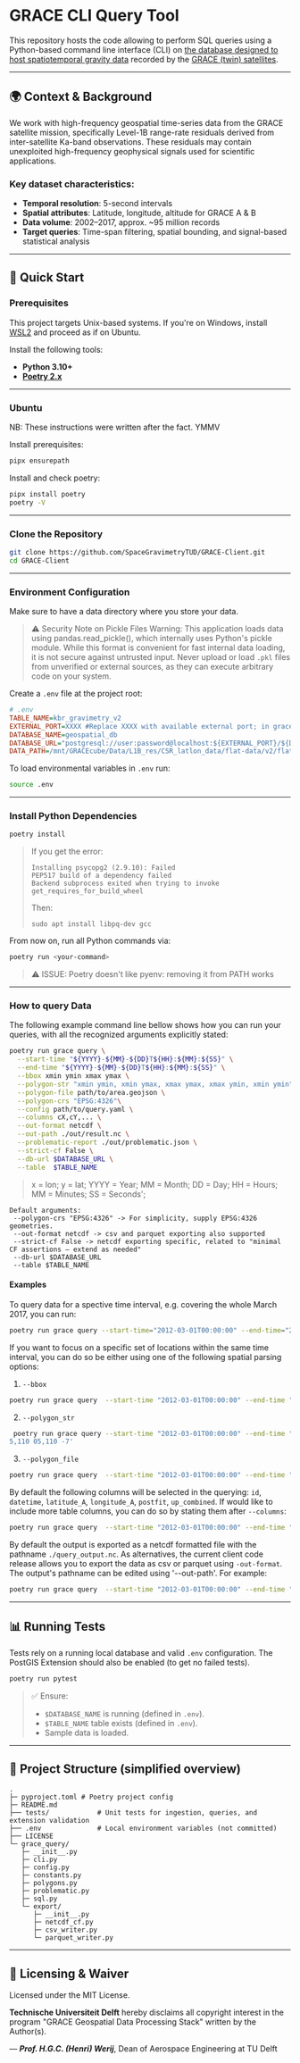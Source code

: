 # GRACE CLI Query Tool

This repository hosts the code allowing to perform SQL queries using a Python-based command line interface (CLI) on [the database designed to host ​spatiotemporal gravity data](https://github.com/SpaceGravimetryTUD/GRACE-Orbit-Residuals-db/tree/develop) recorded by the [GRACE (twin) satellites](https://grace.jpl.nasa.gov/mission/grace/). 

---

## 🌍 Context & Background

We work with high-frequency geospatial time-series data from the GRACE satellite mission, specifically Level-1B range-rate residuals derived from inter-satellite Ka-band observations. These residuals may contain unexploited high-frequency geophysical signals used for scientific applications.

### Key dataset characteristics:

- **Temporal resolution**: 5-second intervals
- **Spatial attributes**: Latitude, longitude, altitude for GRACE A & B
- **Data volume**: 2002–2017, approx. \~95 million records
- **Target queries**: Time-span filtering, spatial bounding, and signal-based statistical analysis

---

## 🚀 Quick Start

### Prerequisites

This project targets Unix-based systems. If you're on Windows, install [WSL2](https://learn.microsoft.com/en-us/windows/wsl/install) and proceed as if on Ubuntu.

Install the following tools:

- **Python 3.10+**
- **[Poetry 2.x](https://python-poetry.org/docs/#installation)**

---

### Ubuntu

NB: These instructions were written after the fact. YMMV

Install prerequisites:

```bash
pipx ensurepath
```

Install and check poetry:

```bash
pipx install poetry
poetry -V
```

---

### Clone the Repository

```bash
git clone https://github.com/SpaceGravimetryTUD/GRACE-Client.git
cd GRACE-Client
```

---

### Environment Configuration

Make sure to have a data directory where you store your data.

> ⚠️ Security Note on Pickle Files
> Warning: This application loads data using pandas.read\_pickle(), which internally uses Python's pickle module.
> While this format is convenient for fast internal data loading, it is not secure against untrusted input. Never upload or load `.pkl` files from unverified or external sources, as they can execute arbitrary code on your system.

Create a `.env` file at the project root:

```ini
# .env
TABLE_NAME=kbr_gravimetry_v2
EXTERNAL_PORT=XXXX #Replace XXXX with available external port; in grace-cube.lr.tudelft.nl, port 3306 is open
DATABASE_NAME=geospatial_db
DATABASE_URL="postgresql://user:password@localhost:${EXTERNAL_PORT}/${DATABASE_NAME}"
DATA_PATH=/mnt/GRACEcube/Data/L1B_res/CSR_latlon_data/flat-data/v2/flat-data-2003.v2.pkl
```

To load environmental variables in `.env` run:

```bash
source .env
```

---

### Install Python Dependencies

```bash
poetry install
```

> If you get the error:
>
> ```
> Installing psycopg2 (2.9.10): Failed
> PEP517 build of a dependency failed
> Backend subprocess exited when trying to invoke get_requires_for_build_wheel
> ```
>
> Then:
>
> ```
> sudo apt install libpq-dev gcc
> ```

From now on, run all Python commands via:

```bash
poetry run <your-command>
```

> ⚠️ ISSUE: Poetry doesn't like pyenv: removing it from PATH works

---

### How to query Data

The following example command line bellow shows how you can run your queries, with all the recognized arguments explicitly stated:

```bash
poetry run grace query \
  --start-time "${YYYY}-${MM}-${DD}T${HH}:${MM}:${SS}" \
  --end-time "${YYYY}-${MM}-${DD}T${HH}:${MM}:${SS}" \
  --bbox xmin ymin xmax ymax \
  --polygon-str "xmin ymin, xmin ymax, xmax ymax, xmax ymin, xmin ymin" \
  --polygon-file path/to/area.geojson \
  --polygon-crs "EPSG:4326"\
  --config path/to/query.yaml \
  --columns cX,cY,... \
  --out-format netcdf \
  --out-path ./out/result.nc \
  --problematic-report ./out/problematic.json \
  --strict-cf False \
  --db-url $DATABASE_URL \
  --table  $TABLE_NAME
```

> x = lon; 
> y = lat; 
> YYYY = Year; 
> MM = Month; 
> DD = Day; 
> HH = Hours; 
> MM = Minutes;
> SS = Seconds'; 

```
Default arguments:
 --polygon-crs "EPSG:4326" -> For simplicity, supply EPSG:4326 geometries.
 --out-format netcdf -> csv and parquet exporting also supported
 --strict-cf False -> netcdf exporting specific, related to "minimal CF assertions — extend as needed"
 --db-url $DATABASE_URL
 --table $TABLE_NAME
```

#### Examples

To query data for a spective time interval, e.g. covering the whole March 2017, you can run:

```bash
poetry run grace query --start-time="2012-03-01T00:00:00" --end-time="2012-04-01T00:00:00"
```

If you want to focus on a specific set of locations within the same time interval, you can do so be either using one of the following spatial parsing options:

1. `--bbox`

```bash
poetry run grace query  --start-time "2012-03-01T00:00:00" --end-time "2012-04-01T00:00:00" --bbox 110 -7 200 5
```

2. `--polygon_str`

```bash
 poetry run grace query --start-time "2012-03-01T00:00:00" --end-time "2012-04-01T00:00:00"  --polygon-str '110 -7,200 -7,200 0
5,110 05,110 -7'
```

3. `--polygon_file`

```bash
poetry run grace query  --start-time "2012-03-01T00:00:00" --end-time "2012-04-01T00:00:00"  --polygon-file path/to/area.geojson
```

By default the following columns will be selected in the querying: `id`, `datetime`, `latitude_A`, `longitude_A`, `postfit`, `up_combined`. If would like to include more table columns, you can do so by stating them after `--columns`:

```bash
poetry run grace query  --start-time "2012-03-01T00:00:00" --end-time "2012-04-01T00:00:00" --bbox 110 -7 200 5 --columns latitude_B,longitude_B
```

By default the output is exported as a netcdf formatted file with the pathname `./query_output.nc`. As alternatives, the current client code release allows you to export the data as csv or parquet using `-out-format`. The output's pathname can be edited using '--out-path'. For example:

```bash
poetry run grace query  --start-time "2012-03-01T00:00:00" --end-time "2012-04-01T00:00:00" --bbox 110 -7 200 5 --columns latitude_B,longitude_B --out-format "parquet" --out-path "./test_query.parquet"
```

---

## 📊 Running Tests

Tests rely on a running local database and valid `.env` configuration. The PostGIS Extension should also be enabled (to get no failed tests).

```bash
poetry run pytest
```

> ✅ Ensure:
>
> * `$DATABASE_NAME` is running (defined in `.env`).
> * `$TABLE_NAME` table exists (defined in `.env`).
> * Sample data is loaded.

---

## 📁 Project Structure (simplified overview)

```text
.
├─ pyproject.toml # Poetry project config
├─ README.md
├── tests/            # Unit tests for ingestion, queries, and extension validation
├── .env              # Local environment variables (not committed)
├── LICENSE
└─ grace_query/
   ├─ __init__.py
   ├─ cli.py
   ├─ config.py
   ├─ constants.py
   ├─ polygons.py
   ├─ problematic.py
   ├─ sql.py
   └─ export/
      ├─ __init__.py
      ├─ netcdf_cf.py
      ├─ csv_writer.py
      └─ parquet_writer.py

```

---

## 📜 Licensing & Waiver

Licensed under the MIT License.

**Technische Universiteit Delft** hereby disclaims all copyright
interest in the program "GRACE Geospatial Data Processing Stack" written by the Author(s).

— ***Prof. H.G.C. (Henri) Werij***, Dean of Aerospace Engineering at TU Delft




